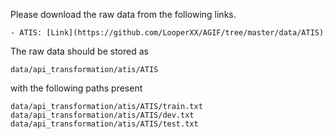 Please download the raw data from the following links.
      
    - ATIS: [Link](https://github.com/LooperXX/AGIF/tree/master/data/ATIS)

The raw data should be stored as 

`data/api_transformation/atis/ATIS`

with the following paths present

`data/api_transformation/atis/ATIS/train.txt`
`data/api_transformation/atis/ATIS/dev.txt`
`data/api_transformation/atis/ATIS/test.txt`

